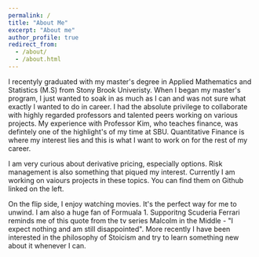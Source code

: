 ```yaml
---
permalink: /
title: "About Me"
excerpt: "About me"
author_profile: true
redirect_from: 
  - /about/
  - /about.html
---
```


  
  I recentyly graduated with my master's degree in Applied Mathematics and Statistics (M.S) from Stony Brook Univeristy. When I began my master's program, I just wanted to soak in as much as I can and was not sure what exactly I wanted to do in career. I had the absolute privilege to collaborate with highly regarded professors and talented peers working on various projects. My experience with Professor Kim, who teaches finance, was defintely one of the highlight's of my time at SBU. Quantitative Finance is where my interest lies and this is what I want to work on for the rest of my career. 

  I am very curious about derivative pricing, especially options. Risk management is also something that piqued my interest. Currently I am working on vaiours projects in these topics. You can find them on Github linked on the left. 

  On the flip side, I enjoy watching movies. It's the perfect way for me to unwind. I am also a huge fan of Formuala 1. Supporitng Scuderia Ferrari reminds me of this quote from the tv series Malcolm in the Middle - "I expect nothing and am still disappointed". More recently I have been interested in the philosophy of Stoicism and try to learn something new about it whenever I can. 

